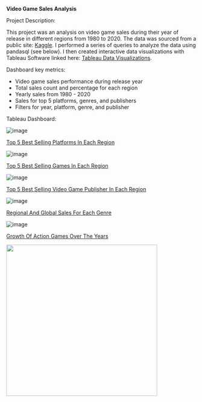 **Video Game Sales Analysis**

Project Description:

This project was an analysis on video game sales during their year of release in different regions from 1980 to 2020. The data was sourced from a public site: [Kaggle](https://www.kaggle.com/datasets/gregorut/videogamesales). I performed a series of queries to analyze the data using pandasql (see below). I then created interactive data visualizations with Tableau Software linked here: [Tableau Data Visualizations](https://public.tableau.com/app/profile/daksh.patel5064/viz/VideoGameSalesReport_17065674206280/Dashboard1).

Dashboard key metrics:
*   Video game sales performance during release year
*   Total sales count and percentage for each region
*   Yearly sales from 1980 - 2020
*   Sales for top 5 platforms, genres, and publishers
*   Filters for year, platform, genre, and publisher

Tableau Dashboard: 

![image](https://github.com/dakshpat/Video-Game-Sales-Analysis/assets/77649653/bb88f0af-8141-411f-8130-0dbf1263484a)




<ins>Top 5 Best Selling Platforms In Each Region</ins>

![image](https://github.com/dakshpat/Video-Game-Sales-Analysis/assets/77649653/43765c1b-9ee9-4211-85b4-0802312f6480)

<ins>Top 5 Best Selling Games In Each Region</ins>

![image](https://github.com/dakshpat/Video-Game-Sales-Analysis/assets/77649653/f0035201-3e0d-4805-8c18-f02a4468ae0a)

<ins>Top 5 Best Selling Video Game Publisher In Each Region</ins>

![image](https://github.com/dakshpat/Video-Game-Sales-Analysis/assets/77649653/8a0daaec-7a08-413d-abd6-95dc1ef3b72e)

<ins>Regional And Global Sales For Each Genre</ins>

![image](https://github.com/dakshpat/Video-Game-Sales-Analysis/assets/77649653/f777c488-dc3f-4103-ba0b-19fa4f9e4ede)

<ins>Growth Of Action Games Over The Years</ins>

<img src="https://github.com/dakshpat/Video-Game-Sales-Analysis/assets/77649653/e9fd07e4-8182-4375-b6ff-ec82674427fc" width="400">

